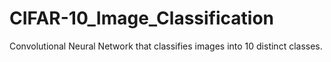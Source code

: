 # CIFAR-10_Image_Classification
Convolutional Neural Network that classifies images into 10 distinct classes.
